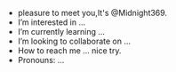 -  pleasure to meet you,It's @Midnight369.
-  I’m interested in ...
-  I’m currently learning ...
-  I’m looking to collaborate on ...
-  How to reach me ... nice try.
-  Pronouns: ...


<!---
Midnight369/Midnight369 is a ✨ special ✨ repository because its `README.md` (this file) appears on your GitHub profile.
You can click the Preview link to take a look at your changes.
--->
